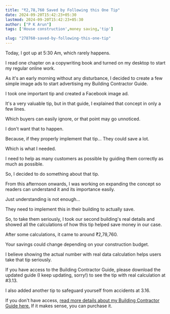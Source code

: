 ```yaml
---
title: "₹2,78,760 Saved by Following this One Tip"
date: 2024-09-20T15:42:23+05:30
lastmod: 2024-09-20T15:42:23+05:30
author: ["P K Arun"]
tags: ['House construction',money saving,'tip']

slug: "278760-saved-by-following-this-one-tip"
---
```


Today, I got up at 5:30 Am, which rarely happens.

I read one chapter on a copywriting book and turned on my desktop to start my regular online work.

As it's an early morning without any disturbance, I decided to create a few simple image ads to start advertising my Building Contractor Guide.

I took one important tip and created a Facebook image ad.

It's a very valuable tip, but in that guide, I explained that concept in only a few lines.

Which buyers can easily ignore, or that point may go unnoticed.

I don't want that to happen.

Because, if they properly implement that tip… They could save a lot.

Which is what I needed.

I need to help as many customers as possible by guiding them correctly as much as possible.

So, I decided to do something about that tip.

From this afternoon onwards, I was working on expanding the concept so readers can understand it and its importance easily.

Just understanding is not enough…

They need to implement this in their building to actually save.

So, to take them seriously, I took our second building's real details and showed all the calculations of how this tip helped save money in our case.

After some calculations, it came to around ₹2,78,760.

Your savings could change depending on your construction budget.

I believe showing the actual number with real data calculation helps users take that tip seriously.

If you have access to the Building Contractor Guide, please download the updated guide (I keep updating, sorry!) to see the tip with real calculation at #3.13.

I also added another tip to safeguard yourself from accidents at 3.16.

If you don't have access, [read more details about my Building Contractor Guide here.](https://houseconstructionguide.com/building-contractor-guide/) If it makes sense, you can purchase it.